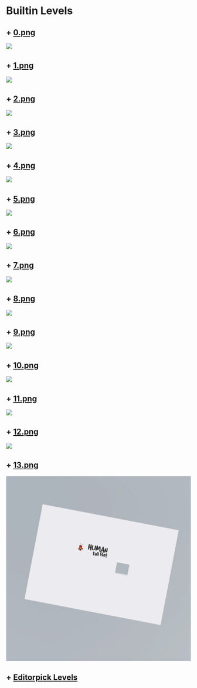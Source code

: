 # Builtin Levels

## + [0.png](0.png)
![](0.png)

## + [1.png](1.png)
![](1.png)

## + [2.png](2.png)
![](2.png)

## + [3.png](3.png)
![](3.png)

## + [4.png](4.png)
![](4.png)

## + [5.png](5.png)
![](5.png)

## + [6.png](6.png)
![](6.png)

## + [7.png](7.png)
![](7.png)

## + [8.png](8.png)
![](8.png)

## + [9.png](9.png)
![](9.png)

## + [10.png](10.png)
![](10.png)

## + [11.png](11.png)
![](11.png)

## + [12.png](12.png)
![](12.png)

## + [13.png](13.png)
![](13.png)

## + [Editorpick Levels](extra/index.md)
